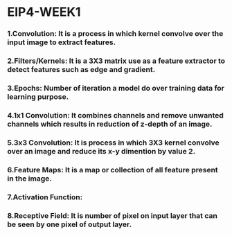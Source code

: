 # EIP4-WEEK1

### 1.Convolution: It is a process in which kernel convolve over the input image to extract features.
### 2.Filters/Kernels: It is a 3X3 matrix use as a feature extractor to detect features such as edge and gradient.
### 3.Epochs: Number of iteration a model do over training data for learning purpose.
### 4.1x1 Convolution: It combines channels and remove unwanted channels which results in reduction of z-depth of an image.
### 5.3x3 Convolution: It is process in which 3X3 kernel convolve over an image and reduce its x-y dimention by value 2.
### 6.Feature Maps: It is a map or collection of all feature present in the image.
### 7.Activation Function: 
### 8.Receptive Field: It is number of pixel on input layer that can be seen by one pixel of output layer.
